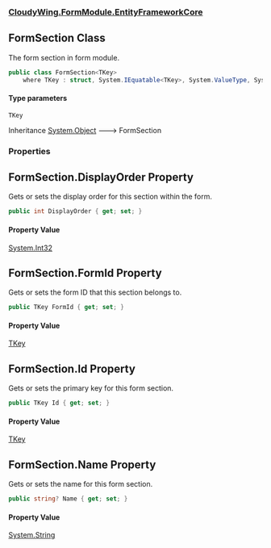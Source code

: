### [CloudyWing.FormModule.EntityFrameworkCore](CloudyWing.FormModule.EntityFrameworkCore.md 'CloudyWing.FormModule.EntityFrameworkCore')

## FormSection<TKey> Class

The form section in form module.

```csharp
public class FormSection<TKey>
    where TKey : struct, System.IEquatable<TKey>, System.ValueType, System.ValueType
```
#### Type parameters

<a name='CloudyWing.FormModule.EntityFrameworkCore.FormSection_TKey_.TKey'></a>

`TKey`

Inheritance [System.Object](https://docs.microsoft.com/en-us/dotnet/api/System.Object 'System.Object') &#129106; FormSection<TKey>
### Properties

<a name='CloudyWing.FormModule.EntityFrameworkCore.FormSection_TKey_.DisplayOrder'></a>

## FormSection<TKey>.DisplayOrder Property

Gets or sets the display order for this section within the form.

```csharp
public int DisplayOrder { get; set; }
```

#### Property Value
[System.Int32](https://docs.microsoft.com/en-us/dotnet/api/System.Int32 'System.Int32')

<a name='CloudyWing.FormModule.EntityFrameworkCore.FormSection_TKey_.FormId'></a>

## FormSection<TKey>.FormId Property

Gets or sets the form ID that this section belongs to.

```csharp
public TKey FormId { get; set; }
```

#### Property Value
[TKey](CloudyWing.FormModule.EntityFrameworkCore.FormSection_TKey_.md#CloudyWing.FormModule.EntityFrameworkCore.FormSection_TKey_.TKey 'CloudyWing.FormModule.EntityFrameworkCore.FormSection<TKey>.TKey')

<a name='CloudyWing.FormModule.EntityFrameworkCore.FormSection_TKey_.Id'></a>

## FormSection<TKey>.Id Property

Gets or sets the primary key for this form section.

```csharp
public TKey Id { get; set; }
```

#### Property Value
[TKey](CloudyWing.FormModule.EntityFrameworkCore.FormSection_TKey_.md#CloudyWing.FormModule.EntityFrameworkCore.FormSection_TKey_.TKey 'CloudyWing.FormModule.EntityFrameworkCore.FormSection<TKey>.TKey')

<a name='CloudyWing.FormModule.EntityFrameworkCore.FormSection_TKey_.Name'></a>

## FormSection<TKey>.Name Property

Gets or sets the name for this form section.

```csharp
public string? Name { get; set; }
```

#### Property Value
[System.String](https://docs.microsoft.com/en-us/dotnet/api/System.String 'System.String')